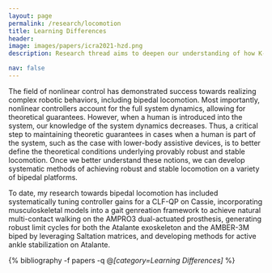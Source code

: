 ```yaml
---
layout: page
permalink: /research/locomotion
title: Learning Differences
header:
image: images/papers/icra2021-hzd.png
description: Research thread aims to deepen our understanding of how K-12 students with diverse levels of literacy proficiency exhibit differential use of language. This is achieved by leveraging influential educational theories, such as Hayes' 1996 Cognitive Model of Writing and Berninger & Winn's 2006 Not-so-simple-view of writing.

nav: false
---
```



The field of nonlinear control has demonstrated success towards realizing complex robotic behaviors, including bipedal locomotion. Most importantly, nonlinear controllers account for the full system dynamics, allowing for theoretical guarantees. However, when a human is introduced into the system, our knowledge of the system dynamics decreases. Thus, a critical step to maintaining theoretic guarantees in cases when a human is part of the system, such as the case with lower-body assistive devices, is to better define the theoretical conditions underlying provably robust and stable locomotion. Once we better understand these notions, we can develop systematic methods of achieving robust and stable locomotion on a variety of bipedal platforms.

To date, my research towards bipedal locomotion has included systematically tuning controller gains for a CLF-QP on Cassie, incorporating musculoskeletal models into a gait genreation framework to achieve natural multi-contact walking on the AMPRO3 dual-actuated prosthesis, generating robust limit cycles for both the Atalante exoskeleton and the AMBER-3M biped by leveraging Saltation matrices, and developing methods for active ankle stabilization on Atalante.

<div class="publications">

{% bibliography -f papers -q @*[category=Learning Differences]* %}

</div>

